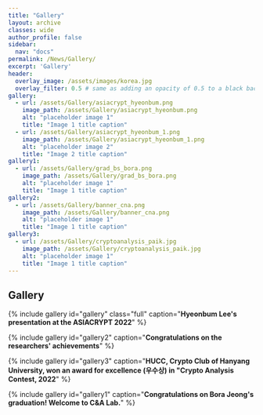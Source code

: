 ```yaml
---
title: "Gallery"
layout: archive
classes: wide
author_profile: false
sidebar:
  nav: "docs"
permalink: /News/Gallery/
excerpt: 'Gallery'
header:
  overlay_image: /assets/images/korea.jpg
  overlay_filter: 0.5 # same as adding an opacity of 0.5 to a black background
gallery:
  - url: /assets/Gallery/asiacrypt_hyeonbum.png
    image_path: /assets/Gallery/asiacrypt_hyeonbum.png
    alt: "placeholder image 1"
    title: "Image 1 title caption"
  - url: /assets/Gallery/asiacrypt_hyeonbum_1.png
    image_path: /assets/Gallery/asiacrypt_hyeonbum_1.png
    alt: "placeholder image 2"
    title: "Image 2 title caption"
gallery1:
  - url: /assets/Gallery/grad_bs_bora.png
    image_path: /assets/Gallery/grad_bs_bora.png
    alt: "placeholder image 1"
    title: "Image 1 title caption"
gallery2:
  - url: /assets/Gallery/banner_cna.png
    image_path: /assets/Gallery/banner_cna.png
    alt: "placeholder image 1"
    title: "Image 1 title caption"
gallery3:
  - url: /assets/Gallery/cryptoanalysis_paik.jpg
    image_path: /assets/Gallery/cryptoanalysis_paik.jpg
    alt: "placeholder image 1"
    title: "Image 1 title caption"
---
```


## Gallery
    
{% include gallery id="gallery" class="full" caption="**Hyeonbum Lee's presentation at the ASIACRYPT 2022**" %}

{% include gallery id="gallery2" caption="**Congratulations on the researchers' achievements**" %}

{% include gallery id="gallery3" caption="**HUCC, Crypto Club of Hanyang University, won an award for excellence (우수상) in "Crypto Analysis Contest, 2022**" %}

{% include gallery id="gallery1" caption="**Congratulations on Bora Jeong's graduation! Welcome to C&A Lab.**" %}


